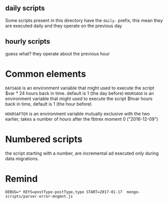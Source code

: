 ## daily scripts

Some scripts present in this directory have the `daily-` prefix, this mean
they are executed daily and they operate on the previous day

## hourly scripts

guess what? they operate about the previous hour

# Common elements

`DAYSAGO` is an environment variable that might used to execute the script $var * 24 hours back in time. default is 1 (the day before)
`HOURSAGO` is an environment variable that might used to execute the script $hvar hours back in time, default is 1 (the hour before)

`HOURSAFTER` is an environment variable mutually exclusive with the two earlier, takes a number of hours after the fbtrex moment 0 ("2016-12-09")

# Numbered scripts

the script starting with a number, are incremental ad executed only during data migrations.

# Remind

    DEBUG=* KEYS=postType-postType,type START=2017-01-17  mongo-scripts/parser-error-mngmnt.js
